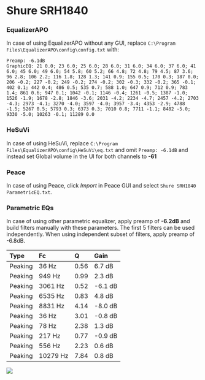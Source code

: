 # Shure SRH1840

### EqualizerAPO
In case of using EqualizerAPO without any GUI, replace `C:\Program Files\EqualizerAPO\config\config.txt`
with:
```
Preamp: -6.1dB
GraphicEQ: 21 0.0; 23 6.0; 25 6.0; 28 6.0; 31 6.0; 34 6.0; 37 6.0; 41 6.0; 45 6.0; 49 6.0; 54 5.8; 60 5.2; 66 4.8; 72 4.8; 79 4.5; 87 3.6; 96 2.8; 106 2.2; 116 1.8; 128 1.3; 141 0.9; 155 0.5; 170 0.3; 187 0.0; 206 -0.2; 227 -0.2; 249 -0.2; 274 -0.2; 302 -0.3; 332 -0.2; 365 -0.1; 402 0.1; 442 0.4; 486 0.5; 535 0.7; 588 1.0; 647 0.9; 712 0.9; 783 1.4; 861 0.6; 947 0.1; 1042 -0.1; 1146 -0.4; 1261 -0.5; 1387 -1.0; 1526 -1.9; 1678 -2.8; 1846 -3.6; 2031 -4.2; 2234 -4.7; 2457 -4.2; 2703 -4.3; 2973 -4.1; 3270 -4.0; 3597 -4.0; 3957 -3.4; 4353 -2.9; 4788 -1.5; 5267 0.5; 5793 0.3; 6373 0.3; 7010 0.8; 7711 -1.1; 8482 -5.0; 9330 -5.0; 10263 -0.1; 11289 0.0
```

### HeSuVi
In case of using HeSuVi, replace `C:\Program Files\EqualizerAPO\config\HeSuVi\eq.txt` and omit `Preamp:
-6.1dB` and instead set Global volume in the UI for both channels to **-61**

### Peace
In case of using Peace, click *Import* in Peace GUI and select `Shure SRH1840 ParametricEQ.txt`.

### Parametric EQs
In case of using other parametric equalizer, apply preamp of **-6.2dB** and build filters manually
with these parameters. The first 5 filters can be used independently.
When using independent subset of filters, apply preamp of -6.8dB.

| Type    | Fc       |    Q | Gain    |
|:--------|:---------|:-----|:--------|
| Peaking | 36 Hz    | 0.56 | 6.7 dB  |
| Peaking | 949 Hz   | 0.99 | 2.3 dB  |
| Peaking | 3061 Hz  | 0.52 | -6.1 dB |
| Peaking | 6535 Hz  | 0.83 | 4.8 dB  |
| Peaking | 8831 Hz  | 4.14 | -8.0 dB |
| Peaking | 36 Hz    | 3.01 | -0.8 dB |
| Peaking | 78 Hz    | 2.38 | 1.3 dB  |
| Peaking | 217 Hz   | 0.77 | -0.9 dB |
| Peaking | 556 Hz   | 2.23 | 0.6 dB  |
| Peaking | 10279 Hz | 7.84 | 0.8 dB  |

![](https://raw.githubusercontent.com/jaakkopasanen/AutoEq/master/results/innerfidelity/sbaf-serious/Shure%20SRH1840/Shure%20SRH1840.png)